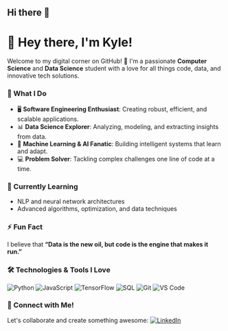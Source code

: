 ## Hi there 👋
# 👋 Hey there, I'm Kyle!

Welcome to my digital corner on GitHub! 🚀 I'm a passionate **Computer Science** and **Data Science** student with a love for all things code, data, and innovative tech solutions.

### 🔧 What I Do
- 🖥️ **Software Engineering Enthusiast**: Creating robust, efficient, and scalable applications.
- 📊 **Data Science Explorer**: Analyzing, modeling, and extracting insights from data.
- 🤖 **Machine Learning & AI Fanatic**: Building intelligent systems that learn and adapt.
- 💻 **Problem Solver**: Tackling complex challenges one line of code at a time.

### 🌱 Currently Learning
- NLP and neural network architectures
- Advanced algorithms, optimization, and data techniques

### ⚡ Fun Fact
I believe that **“Data is the new oil, but code is the engine that makes it run.”**

### 🛠️ Technologies & Tools I Love
![Python](https://img.shields.io/badge/-Python-3776AB?style=flat&logo=python&logoColor=white)
![JavaScript](https://img.shields.io/badge/-JavaScript-F7DF1E?style=flat&logo=javascript&logoColor=black)
![TensorFlow](https://img.shields.io/badge/-TensorFlow-FF6F00?style=flat&logo=tensorflow&logoColor=white)
![SQL](https://img.shields.io/badge/-SQL-4479A1?style=flat&logo=MySQL&logoColor=white)
![Git](https://img.shields.io/badge/-Git-F05032?style=flat&logo=git&logoColor=white)
![VS Code](https://img.shields.io/badge/-VS%20Code-007ACC?style=flat&logo=visual-studio-code&logoColor=white)

### 💬 Connect with Me!
Let's collaborate and create something awesome:
[![LinkedIn](https://img.shields.io/badge/LinkedIn-blue?style=flat&logo=linkedin&logoColor=white)](https://www.linkedin.com/in/kyle-chun-6ab674232/)

<!--
**kchun716/kchun716** is a ✨ _special_ ✨ repository because its `README.md` (this file) appears on your GitHub profile.

Here are some ideas to get you started:

- 🔭 I’m currently working on ...
- 🌱 I’m currently learning ...
- 👯 I’m looking to collaborate on ...
- 🤔 I’m looking for help with ...
- 💬 Ask me about ...
- 📫 How to reach me: ...
- 😄 Pronouns: ...
- ⚡ Fun fact: ...
-->
